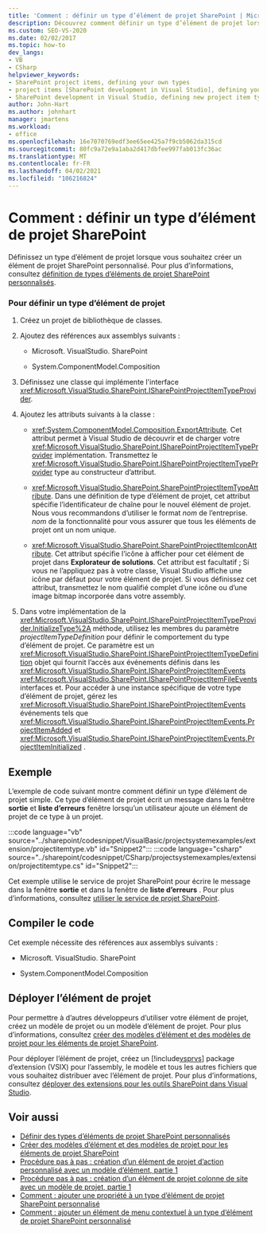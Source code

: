```yaml
---
title: 'Comment : définir un type d’élément de projet SharePoint | Microsoft Docs'
description: Découvrez comment définir un type d’élément de projet lorsque vous souhaitez créer un élément de projet SharePoint personnalisé.
ms.custom: SEO-VS-2020
ms.date: 02/02/2017
ms.topic: how-to
dev_langs:
- VB
- CSharp
helpviewer_keywords:
- SharePoint project items, defining your own types
- project items [SharePoint development in Visual Studio], defining your own types
- SharePoint development in Visual Studio, defining new project item types
author: John-Hart
ms.author: johnhart
manager: jmartens
ms.workload:
- office
ms.openlocfilehash: 16e7070769edf3ee65ee425a7f9cb5062da315cd
ms.sourcegitcommit: 80fc9a72e9a1aba2d417dbfee997fab013fc36ac
ms.translationtype: MT
ms.contentlocale: fr-FR
ms.lasthandoff: 04/02/2021
ms.locfileid: "106216824"
---
```

# <a name="how-to-define-a-sharepoint-project-item-type"></a>Comment : définir un type d’élément de projet SharePoint
  Définissez un type d’élément de projet lorsque vous souhaitez créer un élément de projet SharePoint personnalisé. Pour plus d’informations, consultez [définition de types d’éléments de projet SharePoint personnalisés](../sharepoint/defining-custom-sharepoint-project-item-types.md).

### <a name="to-define-a-project-item-type"></a>Pour définir un type d’élément de projet

1. Créez un projet de bibliothèque de classes.

2. Ajoutez des références aux assemblys suivants :

    - Microsoft. VisualStudio. SharePoint

    - System.ComponentModel.Composition

3. Définissez une classe qui implémente l'interface <xref:Microsoft.VisualStudio.SharePoint.ISharePointProjectItemTypeProvider>.

4. Ajoutez les attributs suivants à la classe :

    - <xref:System.ComponentModel.Composition.ExportAttribute>. Cet attribut permet à Visual Studio de découvrir et de charger votre <xref:Microsoft.VisualStudio.SharePoint.ISharePointProjectItemTypeProvider> implémentation. Transmettez le <xref:Microsoft.VisualStudio.SharePoint.ISharePointProjectItemTypeProvider> type au constructeur d’attribut.

    - <xref:Microsoft.VisualStudio.SharePoint.SharePointProjectItemTypeAttribute>. Dans une définition de type d’élément de projet, cet attribut spécifie l’identificateur de chaîne pour le nouvel élément de projet. Nous vous recommandons d’utiliser le format *nom* de l’entreprise. *nom* de la fonctionnalité pour vous assurer que tous les éléments de projet ont un nom unique.

    - <xref:Microsoft.VisualStudio.SharePoint.SharePointProjectItemIconAttribute>. Cet attribut spécifie l’icône à afficher pour cet élément de projet dans **Explorateur de solutions**. Cet attribut est facultatif ; Si vous ne l’appliquez pas à votre classe, Visual Studio affiche une icône par défaut pour votre élément de projet. Si vous définissez cet attribut, transmettez le nom qualifié complet d’une icône ou d’une image bitmap incorporée dans votre assembly.

5. Dans votre implémentation de la <xref:Microsoft.VisualStudio.SharePoint.ISharePointProjectItemTypeProvider.InitializeType%2A> méthode, utilisez les membres du paramètre *projectItemTypeDefinition* pour définir le comportement du type d’élément de projet. Ce paramètre est un <xref:Microsoft.VisualStudio.SharePoint.ISharePointProjectItemTypeDefinition> objet qui fournit l’accès aux événements définis dans les <xref:Microsoft.VisualStudio.SharePoint.ISharePointProjectItemEvents> <xref:Microsoft.VisualStudio.SharePoint.ISharePointProjectItemFileEvents> interfaces et. Pour accéder à une instance spécifique de votre type d’élément de projet, gérez les <xref:Microsoft.VisualStudio.SharePoint.ISharePointProjectItemEvents> événements tels que <xref:Microsoft.VisualStudio.SharePoint.ISharePointProjectItemEvents.ProjectItemAdded> et <xref:Microsoft.VisualStudio.SharePoint.ISharePointProjectItemEvents.ProjectItemInitialized> .

## <a name="example"></a>Exemple
 L’exemple de code suivant montre comment définir un type d’élément de projet simple. Ce type d’élément de projet écrit un message dans la fenêtre **sortie** et **liste d’erreurs** fenêtre lorsqu’un utilisateur ajoute un élément de projet de ce type à un projet.

 :::code language="vb" source="../sharepoint/codesnippet/VisualBasic/projectsystemexamples/extension/projectitemtype.vb" id="Snippet2":::
 :::code language="csharp" source="../sharepoint/codesnippet/CSharp/projectsystemexamples/extension/projectitemtype.cs" id="Snippet2":::

 Cet exemple utilise le service de projet SharePoint pour écrire le message dans la fenêtre **sortie** et dans la fenêtre de **liste d’erreurs** . Pour plus d’informations, consultez [utiliser le service de projet SharePoint](../sharepoint/using-the-sharepoint-project-service.md).

## <a name="compile-the-code"></a>Compiler le code
 Cet exemple nécessite des références aux assemblys suivants :

- Microsoft. VisualStudio. SharePoint

- System.ComponentModel.Composition

## <a name="deploy-the-project-item"></a>Déployer l’élément de projet
 Pour permettre à d’autres développeurs d’utiliser votre élément de projet, créez un modèle de projet ou un modèle d’élément de projet. Pour plus d’informations, consultez [créer des modèles d’élément et des modèles de projet pour les éléments de projet SharePoint](../sharepoint/creating-item-templates-and-project-templates-for-sharepoint-project-items.md).

 Pour déployer l’élément de projet, créez un [!include[vsprvs](../sharepoint/includes/vsprvs-md.md)] package d’extension (VSIX) pour l’assembly, le modèle et tous les autres fichiers que vous souhaitez distribuer avec l’élément de projet. Pour plus d’informations, consultez [déployer des extensions pour les outils SharePoint dans Visual Studio](../sharepoint/deploying-extensions-for-the-sharepoint-tools-in-visual-studio.md).

## <a name="see-also"></a>Voir aussi
- [Définir des types d’éléments de projet SharePoint personnalisés](../sharepoint/defining-custom-sharepoint-project-item-types.md)
- [Créer des modèles d’élément et des modèles de projet pour les éléments de projet SharePoint](../sharepoint/creating-item-templates-and-project-templates-for-sharepoint-project-items.md)
- [Procédure pas à pas : création d’un élément de projet d’action personnalisé avec un modèle d’élément, partie 1](../sharepoint/walkthrough-creating-a-custom-action-project-item-with-an-item-template-part-1.md)
- [Procédure pas à pas : création d’un élément de projet colonne de site avec un modèle de projet, partie 1](../sharepoint/walkthrough-creating-a-site-column-project-item-with-a-project-template-part-1.md)
- [Comment : ajouter une propriété à un type d’élément de projet SharePoint personnalisé](../sharepoint/how-to-add-a-property-to-a-custom-sharepoint-project-item-type.md)
- [Comment : ajouter un élément de menu contextuel à un type d’élément de projet SharePoint personnalisé](../sharepoint/how-to-add-a-shortcut-menu-item-to-a-custom-sharepoint-project-item-type.md)
